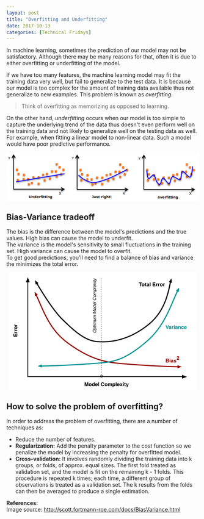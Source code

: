 ```yaml
---
layout: post
title: "Overfitting and Underfitting"
date: 2017-10-13
categories: [Technical Fridays]
---
```


In machine learning, sometimes the prediction of our model may not be satisfactory. Although there may be many reasons for that, often it is due to either overfitting or underfitting of the model.

If we have too many features, the machine learning model may fit the training data very well, but fail to generalize to the test data. It is because our model is too complex for the amount of training data available thus not generalize to new examples. This problem is known as *overfitting*.
> Think of overfitting as memorizing as opposed to learning.

On the other hand, *underfitting* occurs when our model is too simple to capture the underlying trend of the data thus doesn't even perform well on the training data and not likely to generalize well on the testing data as well. For example, when fitting a linear model to non-linear data. Such a model would have poor predictive performance.

<img src="/img/overfitting.png" style="display: block; margin: auto; width: auto; max-width: 100%;">  

## Bias-Variance tradeoff

The bias is the difference between the model's predictions and the true values. High bias can cause the model to underfit.  
The variance is the model's sensitivity to small fluctuations in the training set. High variance can cause the model to overfit.  
To get good predictions, you'll need to find a balance of bias and variance the minimizes the total error.

<img src="/img/biasvariance.png" style="display: block; margin: auto; width: auto; max-width: 100%;">  


## How to solve the problem of overfitting?

In order to address the problem of overfitting, there are a number of techniques as:
* Reduce the number of features.
* **Regularization:** Add the penalty parameter to the cost function so we penalize the model by increasing the penalty for overfitted model.
* **Cross-validation:** It involves randomly dividing the training data into k groups, or folds, of approx. equal sizes. The first fold treated as validation set, and the model is fit on the remaining k - 1 folds. This procedure is repeated k times; each time, a different group of observations is treated as a validation set. The k results from the folds can then be averaged to produce a single estimation.


**References:**  
Image source: http://scott.fortmann-roe.com/docs/BiasVariance.html



